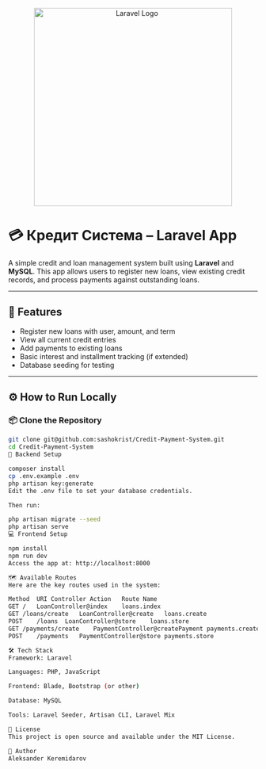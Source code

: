 <p align="center"><a href="https://laravel.com" target="_blank"><img src="https://raw.githubusercontent.com/laravel/art/master/logo-lockup/5%20SVG/2%20CMYK/1%20Full%20Color/laravel-logolockup-cmyk-red.svg" width="400" alt="Laravel Logo"></a></p>


# 💳  Кредит Система – Laravel App

A simple credit and loan management system built using **Laravel** and **MySQL**. This app allows users to register new loans, view existing credit records, and process payments against outstanding loans.

---

## 🧾 Features

- Register new loans with user, amount, and term
- View all current credit entries
- Add payments to existing loans
- Basic interest and installment tracking (if extended)
- Database seeding for testing

---

## ⚙️ How to Run Locally

### 📦 Clone the Repository

```bash
git clone git@github.com:sashokrist/Credit-Payment-System.git
cd Credit-Payment-System
🔧 Backend Setup

composer install
cp .env.example .env
php artisan key:generate
Edit the .env file to set your database credentials.

Then run:

php artisan migrate --seed
php artisan serve
💻 Frontend Setup

npm install
npm run dev
Access the app at: http://localhost:8000

🗺️ Available Routes
Here are the key routes used in the system:

Method	URI	Controller Action	Route Name
GET	/	LoanController@index	loans.index
GET	/loans/create	LoanController@create	loans.create
POST	/loans	LoanController@store	loans.store
GET	/payments/create	PaymentController@createPayment	payments.create
POST	/payments	PaymentController@store	payments.store

🛠️ Tech Stack
Framework: Laravel

Languages: PHP, JavaScript

Frontend: Blade, Bootstrap (or other)

Database: MySQL

Tools: Laravel Seeder, Artisan CLI, Laravel Mix

📄 License
This project is open source and available under the MIT License.

🙌 Author
Aleksander Keremidarov
